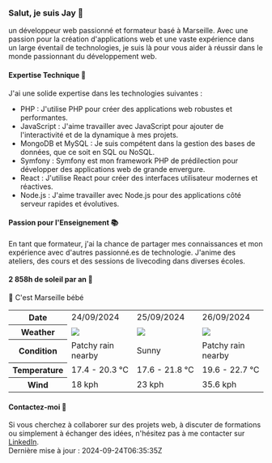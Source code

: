 ### Salut, je suis Jay 👋

un développeur web passionné et formateur basé à Marseille. Avec une passion pour la création d'applications web et une vaste expérience dans un large éventail de technologies, je suis là pour vous aider à réussir dans le monde passionnant du développement web.

#### Expertise Technique 🚀
J'ai une solide expertise dans les technologies suivantes :

- PHP : J'utilise PHP pour créer des applications web robustes et performantes.
- JavaScript : J'aime travailler avec JavaScript pour ajouter de l'interactivité et de la dynamique à mes projets.
- MongoDB et MySQL : Je suis compétent dans la gestion des bases de données, que ce soit en SQL ou NoSQL.
- Symfony : Symfony est mon framework PHP de prédilection pour développer des applications web de grande envergure.
- React : J'utilise React pour créer des interfaces utilisateur modernes et réactives.
- Node.js : J'aime travailler avec Node.js pour des applications côté serveur rapides et évolutives.

#### Passion pour l'Enseignement 📚
En tant que formateur, j'ai la chance de partager mes connaissances et mon expérience avec d'autres passionné.es de technologie. J'anime des ateliers, des cours et des sessions de livecoding dans diverses écoles.

#### 2 858h de soleil par an 🌊

📍 C'est Marseille bébé

<table>
    <tr>
        <th>Date</th>
        <td>24/09/2024</td><td>25/09/2024</td><td>26/09/2024</td>
    </tr>
    <tr>
        <th>Weather</th>
        <td><img src="https://cdn.weatherapi.com/weather/64x64/day/176.png"/></td><td><img src="https://cdn.weatherapi.com/weather/64x64/day/113.png"/></td><td><img src="https://cdn.weatherapi.com/weather/64x64/day/176.png"/></td>
    </tr>
    <tr>
        <th>Condition</th>
        <td width="200px">Patchy rain nearby</td><td width="200px">Sunny</td><td width="200px">Patchy rain nearby</td>
    </tr>
    <tr>
        <th>Temperature</th>
        <td>17.4 -  20.3 °C</td><td>17.6 -  21.8 °C</td><td>19.6 -  22.7 °C</td>
    </tr>
    <tr>
        <th>Wind</th>
        <td>18 kph</td><td>23 kph</td><td>35.6 kph</td>
    </tr>
</table>


#### Contactez-moi 🤝
Si vous cherchez à collaborer sur des projets web, à discuter de formations ou simplement à échanger des idées, n'hésitez pas à me contacter sur [LinkedIn](https://www.linkedin.com/in/jay-viannay-dev-web-instructor/).
<br>
Dernière mise à jour : 2024-09-24T06:35:35Z
